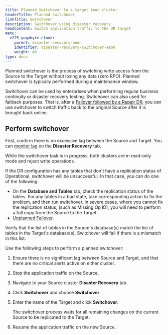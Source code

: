 ```yaml
---
title: Planned Switchover to a target Aeon cluster
headerTitle: Planned switchover
linkTitle: Switchover
description: Switchover using disaster recovery
headContent: Switch application traffic to the DR target
menu:
  v225_yugabyte-cloud:
    parent: disaster-recovery-aeon
    identifier: disaster-recovery-switchover-aeon
    weight: 40
type: docs
---
```


Planned switchover is the process of switching write access from the Source to the Target without losing any data (zero RPO). Planned switchover is typically performed during a maintenance window.

Switchover can be used by enterprises when performing regular business continuity or disaster recovery testing. Switchover can also used for failback purposes. That is, after a [Failover followed by a Repair DR](../disaster-recovery-failover/), you can use switchover to switch traffic back to the original Source after it is brought back online.

## Perform switchover

First, confirm there is no excessive lag between the Source and Target. You can [monitor lag](../disaster-recovery-setup/#monitor-replication) on the **Disaster Recovery** tab.

While the switchover task is in progress, both clusters are in read-only mode and reject write operations.

If the DR configuration has any tables that don't have a replication status of Operational, switchover will be unsuccessful. In that case, you can do one of the following:

- On the **Database and Tables** tab, check the replication status of the tables. For any tables in a bad state, take corresponding action to fix the problem, and then run switchover. In severe cases, where you cannot fix the replication status, (such as Missing Op ID), you will need to perform a full copy from the Source to the Target.
- [Unplanned Failover](../disaster-recovery-failover/).

Verify that the list of tables in the Source's database(s) match the list of tables in the Target's database(s). Switchover will fail if there is a mismatch in this list.

Use the following steps to perform a planned switchover:

1. Ensure there is no significant lag between Source and Target, and that there are no critical alerts active on either cluster.

1. Stop the application traffic on the Source.

1. Navigate to your Source cluster **Disaster Recovery** tab.

1. Click **Switchover** and choose **Switchover**.

1. Enter the name of the Target and click **Switchover**.

    The switchover process waits for all remaining changes on the current Source to be replicated to the Target.

1. Resume the application traffic on the new Source.
